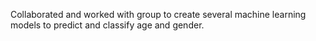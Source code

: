 Collaborated and worked with group to create several machine learning models to predict and classify age and gender.
